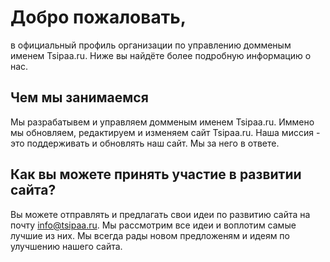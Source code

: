 # Добро пожаловать,

в официальный профиль организации по управлению домменым именем Tsipaa.ru. Ниже вы найдёте более подробную информацию о нас.

## Чем мы занимаемся

Мы разрабатывем и управляем домменым именем Tsipaa.ru. Иммено мы обновляем, редактируем и изменяем сайт Tsipaa.ru. Наша миссия - это поддерживать и обновлять наш сайт. Мы за него в ответе.

## Как вы можете принять участие в развитии сайта?

Вы можете отправлять и предлагать свои идеи по развитию сайта на почту info@tsipaa.ru. Мы рассмотрим все идеи и воплотим самые лучшие из них. Мы всегда рады новом предложеням и идеям по улучшению нашего сайта.

<!--

**Here are some ideas to get you started:**

🙋‍♀️ A short introduction - what is your organization all about?
🌈 Contribution guidelines - how can the community get involved?
👩‍💻 Useful resources - where can the community find your docs? Is there anything else the community should know?
🍿 Fun facts - what does your team eat for breakfast?
🧙 Remember, you can do mighty things with the power of [Markdown](https://docs.github.com/github/writing-on-github/getting-started-with-writing-and-formatting-on-github/basic-writing-and-formatting-syntax)
-->
